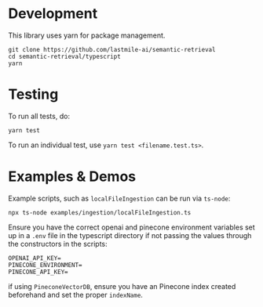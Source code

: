# Development
This library uses yarn for package management.
```
git clone https://github.com/lastmile-ai/semantic-retrieval
cd semantic-retrieval/typescript
yarn
```

# Testing
To run all tests, do:
```
yarn test
```

To run an individual test, use `yarn test <filename.test.ts>`.

# Examples & Demos
Example scripts, such as `localFileIngestion` can be run via `ts-node`:
```
npx ts-node examples/ingestion/localFileIngestion.ts
```
Ensure you have the correct openai and pinecone environment variables set up in a `.env` file in the typescript directory
if not passing the values through the constructors in the scripts:
```
OPENAI_API_KEY=
PINECONE_ENVIRONMENT=
PINECONE_API_KEY=
```
if using `PineconeVectorDB`, ensure you have an Pinecone index created beforehand and set the proper `indexName`.